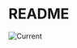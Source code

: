 # README

![Current](https://img.shields.io/badge/dynamic/json?url=https%3A%2F%2Fgithub.com%2FAlexanderBrevig%2Fdoc-status%2Fraw%2Fmain%2Fstatuses.json&query=%24.files%5B%22README.md%22%5D.status&label=Current&color=white)

